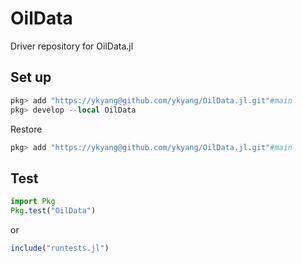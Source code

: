 # OilData
Driver repository for OilData.jl

## Set up
```julia
pkg> add "https://ykyang@github.com/ykyang/OilData.jl.git"#main
pkg> develop --local OilData
```

Restore
```julia
pkg> add "https://ykyang@github.com/ykyang/OilData.jl.git"#main
```
## Test
```julia
import Pkg
Pkg.test("OilData")
```

or 

```julia
include("runtests.jl")
```